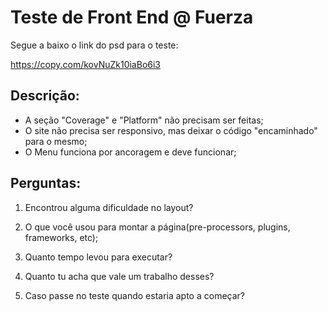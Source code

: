 # Teste de Front End @ Fuerza

Segue a baixo o link do psd para o teste:

https://copy.com/kovNuZk10iaBo6i3

## Descrição: ##
- A seção "Coverage" e "Platform" não precisam ser feitas;
- O site não precisa ser responsivo, mas deixar o código "encaminhado" para o mesmo;
- O Menu funciona por ancoragem e deve funcionar;

## Perguntas: ##


1. Encontrou alguma dificuldade no layout?

2. O que você usou para montar a página(pre-processors, plugins, frameworks, etc);

3. Quanto tempo levou para executar?

4. Quanto tu acha que vale um trabalho desses?

5. Caso passe no teste quando estaria apto a começar?


